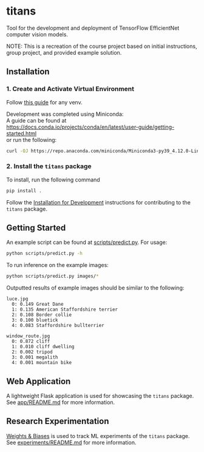 # titans
Tool for the development and deployment of TensorFlow EfficientNet computer vision models.  

NOTE: This is a recreation of the course project based on initial instructions, group project, and provided example solution.

## Installation
### 1. Create and Activate Virtual Environment
Follow [this guide](https://packaging.python.org/guides/installing-using-pip-and-virtual-environments/) for any venv.  
  
Development was completed using Miniconda:  
A guide can be found at <br>
https://docs.conda.io/projects/conda/en/latest/user-guide/getting-started.html <br>
or run the following: <br>
```bash
curl -OJ https://repo.anaconda.com/miniconda/Miniconda3-py39_4.12.0-Linux-x86_64.sh && bash Miniconda3-py39_4.12.0-Linux-x86_64.sh
```
  
### 2. Install the `titans` package
  
To install, run the following command  
  
```bash
pip install .
```
  
Follow the [Installation for Development](CONTRIBUTING.md#Installation-for-Development) instructions for contributing to the `titans` package.  
  
## Getting Started
  
An example script can be found at [scripts/predict.py](scripts/predict.py). For usage:  
  
```bash
python scripts/predict.py -h
```
  
To run inference on the example images:  
  
```bash
python scripts/predict.py images/*
```
  
Outputted results of example images should be similar to the following:  
  
```
luce.jpg
  0: 0.149 Great Dane
  1: 0.135 American Staffordshire terrier
  2: 0.108 Border collie
  3: 0.100 bluetick
  4: 0.083 Staffordshire bullterrier

window_route.jpg
  0: 0.872 cliff
  1: 0.010 cliff dwelling
  2: 0.002 tripod
  3: 0.001 megalith
  4: 0.001 mountain bike
```
  
## Web Application
  
A lightweight Flask application is used for showcasing the `titans` package. See [app/README.md](app/README.md) for more information.  
  
## Research Experimentation
  
[Weights & Biases](https://wandb.ai/site) is used to track ML experiments of the `titans` package. See [experiments/README.md](experiments/README.md) for more information.  
  